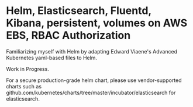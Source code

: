 # Helm, Elasticsearch, Fluentd, Kibana, persistent, volumes on AWS EBS, RBAC Authorization

Familiarizing myself with Helm by adapting Edward Viaene's Advanced Kubernetes yaml-based files to Helm. 

Work in Progress.

For a secure production-grade helm chart, please use vendor-supported charts such as github.com/kubernetes/charts/tree/master/incubator/elasticsearch for elasticsearch. 

